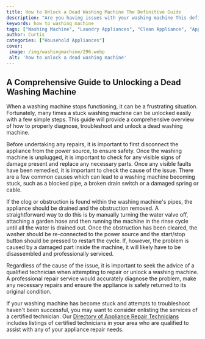 ```yaml
---
title: How to Unlock a Dead Washing Machine The Definitive Guide
description: "Are you having issues with your washing machine This definitive guide breaks down the process of unlocking a dead washing machine so you can get your clothing clean in no time Learn the best way to fix your appliance now"
keywords: how to washing machine
tags: ["Washing Machine", "Laundry Appliances", "Clean Appliance", "Appliance Guide"]
author: Curtis
categories: ["Household Appliances"]
cover: 
 image: /img/washingmachine/296.webp
 alt: 'how to unlock a dead washing machine'
---
```

## A Comprehensive Guide to Unlocking a Dead Washing Machine

When a washing machine stops functioning, it can be a frustrating situation. Fortunately, many times a stuck washing machine can be unlocked easily with a few simple steps. This guide will provide a comprehensive overview of how to properly diagnose, troubleshoot and unlock a dead washing machine.

Before undertaking any repairs, it is important to first disconnect the appliance from the power source, to ensure safety. Once the washing machine is unplugged, it is important to check for any visible signs of damage present and replace any necessary parts. Once any visible faults have been remedied, it is important to check the cause of the issue. There are a few common causes which can lead to a washing machine becoming stuck, such as a blocked pipe, a broken drain switch or a damaged spring or cable.

If the clog or obstruction is found within the washing machine's pipes, the appliance should be drained and the obstruction removed. A straightforward way to do this is by manually turning the water valve off, attaching a garden hose and then running the machine in the rinse cycle until all the water is drained out. Once the obstruction has been cleared, the washer should be re-connected to the power source and the start/stop button should be pressed to restart the cycle. If, however, the problem is caused by a damaged part inside the machine, it will likely have to be disassembled and professionally serviced. 

Regardless of the cause of the issue, it is important to seek the advice of a qualified technician when attempting to repair or unlock a washing machine. A professional repair service would accurately diagnose the problem, make any necessary repairs and ensure the appliance is safely returned to its original condition.

If your washing machine has become stuck and attempts to troubleshoot haven't been successful, you may want to consider enlisting the services of a certified technician. Our [Directory of Appliance Repair Technicians](./pages/appliance-repair-technicians) includes listings of certified technicians in your area who are qualified to assist with any of your appliance repair needs.
